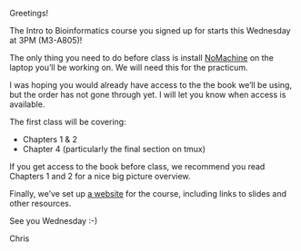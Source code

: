 Greetings!

The Intro to Bioinformatics course you signed up for starts this Wednesday at 3PM (M3-A805)!

The only thing you need to do before class is install [NoMachine](https://www.nomachine.com/) on the laptop you’ll be working on.  We will need this for the practicum.

I was hoping you would already have access to the the book we’ll be using, but the order has not gone through yet.  I will let you know when access is available.

The first class will be covering:

* Chapters 1 & 2
* Chapter 4 (particularly the final section on tmux)

If you get access to the book before class, we recommend you read Chapters 1 and 2 for a nice big picture overview.

Finally, we’ve set up [a website](http://fredhutchio.github.io/intro-bioinformatics/) for the course, including links to slides and other resources.

See you Wednesday :-)

Chris

